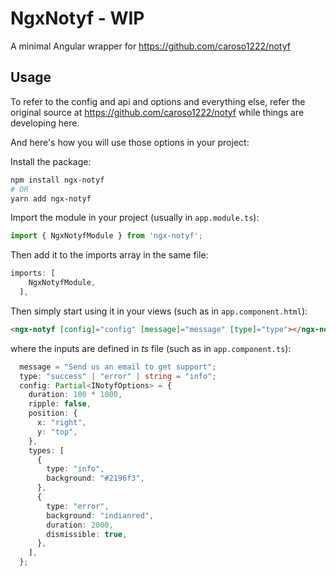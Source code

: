# NgxNotyf - WIP
A minimal Angular wrapper for https://github.com/caroso1222/notyf

## Usage
To refer to the config and api and options and everything else, refer the original source at https://github.com/caroso1222/notyf
while things are developing here.

And here's how you will use those options in your project:

Install the package:
```bash
npm install ngx-notyf
# OR
yarn add ngx-notyf
```

Import the module in your project (usually in `app.module.ts`):

```typescript
import { NgxNotyfModule } from 'ngx-notyf';
```

Then add it to the imports array in the same file:

```typescript
imports: [
    NgxNotyfModule,
  ],
```

Then simply start using it in your views (such as in `app.component.html`):

```html
<ngx-notyf [config]="config" [message]="message" [type]="type"></ngx-notyf>
```

where the inputs are defined in _ts_ file (such as in `app.component.ts`):

```typescript
  message = "Send us an email to get support";
  type: "success" | "error" | string = "info";
  config: Partial<INotyfOptions> = {
    duration: 100 * 1000,
    ripple: false,
    position: {
      x: "right",
      y: "top",
    },
    types: [
      {
        type: "info",
        background: "#2196f3",
      },
      {
        type: "error",
        background: "indianred",
        duration: 2000,
        dismissible: true,
      },
    ],
  };
```